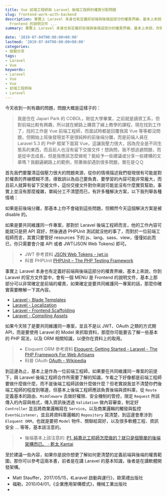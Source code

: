 ```yaml
---
title: Vue 前端工程師與 Laravel 後端工程師的權責分配問題
slug: frontend-work-with-backend
description: 事實上 Laravel 本身也有定義好前端與後端這部分的權責界線，基本上來說，你到 Laravel 的官方文件當中，會有一個 MENU 是
  Frontend 的說明文件 ...
summary: 事實上 Laravel 本身也有定義好前端與後端這部分的權責界線，基本上來說，你到 Laravel 的官方文件當中，會有一個 MENU 是

date: '2019-07-04T00:00:00+08:00'
lastmod: '2019-07-04T00:00:00+08:00'
categories:
- 經驗分享
tags:
- Laravel
- Vue
keywords:
- Laravel
- Vue
- Vue
- 前端工程師與
- Laravel
---
```


今天收到一則有趣的問題，問題大概是這樣子的：

> 我是住在 Japari Park 的 COBOL，剛從大學畢業，之前就是讀資工系，但對前端比較有興趣，所以就在網路上購買了線上教學的課程，現在找到工作了，找的工作是 Vue 前端工程師，而面試時都是回覆我寫 Vue 等等都沒問題，但開始上班後發現並不是很純粹的前後端分離，而是前端人員在 Laravel 5.3 的 PHP 框架下面寫 Vue，這讓我壓力很大，因為完全是不同生態系的東西，而且前人也沒有留下交接文件！想詢問，我不想逃避問題，而是從中去成長，但是我應該怎麼做呢？能給予一些建議或分享一些建構的文章嗎？我翻遍網路上的範例，照著做卻遇到很多問題，實在是ＱＱ

首先我們要釐清這個壓力很大的問題來源，從你的情境描述我們發現很有可能是對於權責的界線模糊不清，導致誤以為自己要負責、要學習的內容可能非常龐大，而且前人就算有留下交接文件，這份交接文件對你來說可能並沒有什麼實質幫助，事實上並沒有那麼複雜，單純分工不清楚而已，有許多種解決方案，以下我列舉各種情境：

如果是前後端分離，那基本上你不會碰到這些問題，但顯然今天這個解決方案是被 disable 的。

如果是要共同維護同一件專案，那對於 Laravel 後端工程師而言，他的工作內容可能就只是把 API 寫好，然後通過 PHPUnit 測試就沒他的事了，而對於一位前端工程師而言，其實只要管好 resources 下的 js、lang、sass、view，僅僅如此而已，你只需要會介接 API 或者 JWT(JSON Web Tokens) 即可。

> - JWT 參考資料 [JSON Web Tokens - jwt.io](https://jwt.io)
> - 科普 PHPUnit [PHPUnit – The PHP Testing Framework](https://phpunit.de)

事實上 Laravel 本身也有定義好前端與後端這部分的權責界線，基本上來說，你到 Laravel 的官方文件當中，會有一個 MENU 是 Frontend 的說明文件，基本上那部分可以非常確定是前端的權責，如果確定是要共同維護同一專案的話，那麼你確實需要瞭解一下其內容。

*  [Laravel - Blade Templates](https://laravel.com/docs/master/blade)
*  [Laravel - Localization](https://laravel.com/docs/master/localization)
*  [Laravel - Frontend Scaffolding](https://laravel.com/docs/master/frontend)
*  [Laravel - Compiling Assets](https://laravel.com/docs/master/mix)

如果今天除了是要共同維護同一專案，並且不是以 JWT、OAuth 之類的方式開 API，而是要使用 Laravel 的 Model 來抓取資料，那麼你可能要去了解一些基本的 PHP 寫法，以及 ORM 相關知識，以便你在資料上的取用。

> - Eloquent ORM 參考資料 [Eloquent: Getting Started - Laravel - The PHP Framework For Web Artisans](https://laravel.com/docs/master/eloquent)
> - 科普 OAuth [OAuth - Wikipedia](https://en.wikipedia.org/wiki/OAuth)

到這邊為止，基本上是作為一位前端工程師，如果要在共同維護同一專案的前提下，與 Laravel 後端工程師合作所需要了解的知識，乍看之下好像都是前端工程師要做什麼做什麼，而不是後端工程師該做什麼做什麼？但老實說我並不清楚你們後端工程師的程度到哪邊，但基本上後端工程師應該負責後端與資料庫，從 `Route` 定義基本的路由、`Middleware` 去做好權限、安全機制的管控，限定 `Request` 所該傳入的內容與格式，傳入資訊後透過 `Validation` 做內容審查，制定好 `Controller` 並且將商業邏輯寫在 `Service`，以及商業邏輯的觸發與監控 `Event&Listener`，並且將資料庫邏輯的 `Repository` 寫清楚，到這邊會牽涉到 `Eloquent ORM`，也就是要把 `Model` 物件、關聯給寫好，以及很多軟體工程、資訊安全 ... 等等，基本該注意的。

> - 後端基本上該注意的: [P1. 純靠北工程師怎麼做的？就只是個簡單的後端架構而已。 · 乾太 Kantai](https://blog.init.engineer/posts/P1HowDoYouRelyOnTheKaobeiEngineer/)

至於建議一些內容，如果你是說你想更了解如何更清楚的定義前端與後端的權責範圍，那你可以參考這兩本書，前者是在講 Laravel 的基本知識，後者是在講軟體開發架構。

- Matt Stauffer，2017/05/15，《Laravel 啟動與運行》，歐萊禮出版社
- 福勒，2010/04/01，《企業應用架構模式》，機械工業出版社
- 